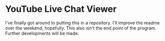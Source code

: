 # YouTube Live Chat Viewer

I've finally got around to putting this in a repository.
I'll improve the readme over the weekend, hopefully.
This also isn't the end point of the program. Further developments will be made.
